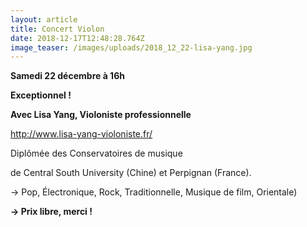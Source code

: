 ```yaml
---
layout: article
title: Concert Violon
date: 2018-12-17T12:48:28.764Z
image_teaser: /images/uploads/2018_12_22-lisa-yang.jpg
---
```

**Samedi 22 décembre à 16h**

**Exceptionnel !**

**Avec Lisa Yang, Violoniste professionnelle**

http://www.lisa-yang-violoniste.fr/

Diplômée des Conservatoires de musique

de Central South University (Chine) et Perpignan (France). 

→ Pop, Électronique, Rock, Traditionnelle, Musique de film, Orientale)

**→ Prix libre, merci !**
